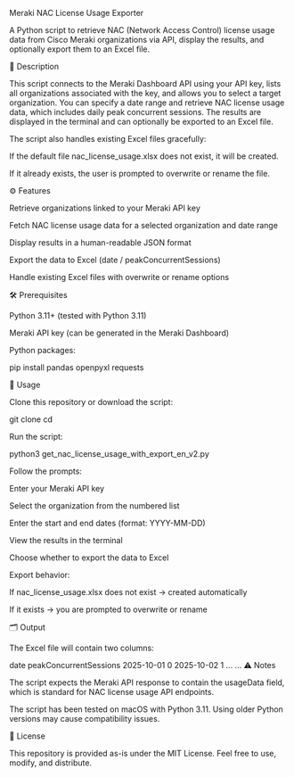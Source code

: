 Meraki NAC License Usage Exporter

A Python script to retrieve NAC (Network Access Control) license usage data from Cisco Meraki organizations via API, display the results, and optionally export them to an Excel file.

📝 Description

This script connects to the Meraki Dashboard API using your API key, lists all organizations associated with the key, and allows you to select a target organization.
You can specify a date range and retrieve NAC license usage data, which includes daily peak concurrent sessions. The results are displayed in the terminal and can optionally be exported to an Excel file.

The script also handles existing Excel files gracefully:

If the default file nac_license_usage.xlsx does not exist, it will be created.

If it already exists, the user is prompted to overwrite or rename the file.

⚙️ Features

Retrieve organizations linked to your Meraki API key

Fetch NAC license usage data for a selected organization and date range

Display results in a human-readable JSON format

Export the data to Excel (date / peakConcurrentSessions)

Handle existing Excel files with overwrite or rename options

🛠️ Prerequisites

Python 3.11+ (tested with Python 3.11)

Meraki API key (can be generated in the Meraki Dashboard)

Python packages:

pip install pandas openpyxl requests

🚀 Usage

Clone this repository or download the script:

git clone <your-github-repo-url>
cd <repo-folder>


Run the script:

python3 get_nac_license_usage_with_export_en_v2.py


Follow the prompts:

Enter your Meraki API key

Select the organization from the numbered list

Enter the start and end dates (format: YYYY-MM-DD)

View the results in the terminal

Choose whether to export the data to Excel

Export behavior:

If nac_license_usage.xlsx does not exist → created automatically

If it exists → you are prompted to overwrite or rename

🗂️ Output

The Excel file will contain two columns:

date	peakConcurrentSessions
2025-10-01	0
2025-10-02	1
...	...
⚠️ Notes

The script expects the Meraki API response to contain the usageData field, which is standard for NAC license usage API endpoints.

The script has been tested on macOS with Python 3.11. Using older Python versions may cause compatibility issues.

📄 License

This repository is provided as-is under the MIT License. Feel free to use, modify, and distribute.
